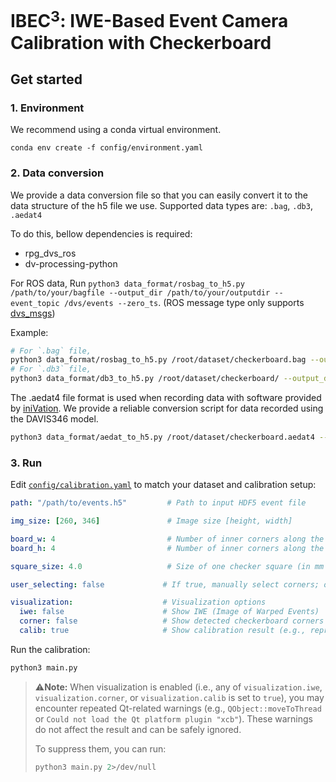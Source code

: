 # IBEC$^3$: IWE-Based Event Camera Calibration with Checkerboard
## Get started
### 1. Environment
We recommend using a conda virtual environment.
```
conda env create -f config/environment.yaml
```

### 2. Data conversion
We provide a data conversion file so that you can easily convert it to the data structure of the h5 file we use.
Supported data types are: `.bag`, `.db3`, `.aedat4`

To do this, bellow dependencies is required:
- rpg_dvs_ros
- dv-processing-python

For ROS data, Run `python3 data_format/rosbag_to_h5.py /path/to/your/bagfile --output_dir /path/to/your/outputdir --event_topic /dvs/events --zero_ts`. (ROS message type only supports [dvs_msgs](https://github.com/uzh-rpg/rpg_dvs_ros/tree/master/dvs_msgs))

Example:
```bash
# For `.bag` file,
python3 data_format/rosbag_to_h5.py /root/dataset/checkerboard.bag --output_dir /root/dataset/h5/ --event_topic /dvs/events --zero_ts
# For `.db3` file,
python3 data_format/db3_to_h5.py /root/dataset/checkerboard/ --output_dir /root/dataset/h5/ --event_topic /dvs/events --zero_ts
```

The .aedat4 file format is used when recording data with software provided by [iniVation](https://docs.inivation.com/software/dv/gui/record-playback.html). We provide a reliable conversion script for data recorded using the DAVIS346 model.
```bash
python3 data_format/aedat_to_h5.py /root/dataset/checkerboard.aedat4 --output_dir /root/dataset/h5/ --output_name checker.h5 --zero_ts
```

### 3. Run

Edit [`config/calibration.yaml`](https://github.com/taehun-ryu/3D_vision_IBEC3/blob/main/config/calibration.yaml) to match your dataset and calibration setup:

```yaml
path: "/path/to/events.h5"         # Path to input HDF5 event file

img_size: [260, 346]               # Image size [height, width]

board_w: 4                         # Number of inner corners along the checkerboard width
board_h: 4                         # Number of inner corners along the checkerboard height

square_size: 4.0                   # Size of one checker square (in mm or other real-world units)

user_selecting: false             # If true, manually select corners; otherwise, auto-detect

visualization:                    # Visualization options
  iwe: false                      # Show IWE (Image of Warped Events)
  corner: false                   # Show detected checkerboard corners
  calib: true                     # Show calibration result (e.g., reprojection)
```

Run the calibration:
```bash
python3 main.py
```

> ⚠️**Note:**
> When visualization is enabled (i.e., any of `visualization.iwe`, `visualization.corner`, or `visualization.calib` is set to `true`),
> you may encounter repeated Qt-related warnings (e.g., `QObject::moveToThread` or
> `Could not load the Qt platform plugin "xcb"`).
> These warnings do not affect the result and can be safely ignored.
>
> To suppress them, you can run:
> ```bash
> python3 main.py 2>/dev/null
> ```